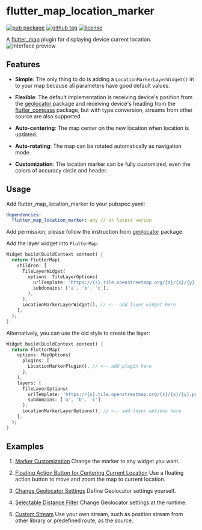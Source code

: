 # flutter_map_location_marker

[![pub package](https://img.shields.io/pub/v/flutter_map_location_marker)](https://pub.dartlang.org/packages/flutter_map_location_marker)
[![github tag](https://img.shields.io/github/v/tag/tlserver/flutter_map_location_marker?include_prereleases&sort=semver)](https://github.com/tlserver/flutter_map_location_marker)
[![license](https://img.shields.io/github/license/tlserver/flutter_map_location_marker)](https://github.com/tlserver/flutter_map_location_marker/blob/master/LICENSE)

A [flutter_map](https://pub.dev/packages/flutter_map) plugin for displaying device current location.
![Interface preview](https://github.com/tlserver/flutter_map_location_marker/raw/master/assets/interface.jpg)

## Features

* **Simple**: The only thing to do is adding a `LocationMarkerLayerWidget()` in to your map because
all parameters have good default values.

* **Flexible**: The default implementation is receiving device's position from the
[geolocator](https://pub.dev/packages/geolocator) package and receiving device's heading from the
[flutter_compass](https://pub.dev/packages/flutter_compass) package, but with type conversion,
streams from other source are also supported.

* **Auto-centering**: The map center on the new location when location is updated.

* **Auto-rotating**: The map can be rotated automatically as navigation mode.

* **Customization**: The location marker can be fully customized, even the colors of accuracy circle
and header.

## Usage

Add flutter_map_location_marker to your pubspec.yaml:

```yaml
dependencies:
  flutter_map_location_marker: any // or latest verion
```

Add permission, please follow the instruction from
[geolocator](https://pub.dev/packages/geolocator#permissions) package.

Add the layer widget into `FlutterMap`:

```dart
Widget build(BuildContext context) {
  return FlutterMap(
    children: [
      TileLayerWidget(
        options: TileLayerOptions(
          urlTemplate: 'https://{s}.tile.openstreetmap.org/{z}/{x}/{y}.png',
          subdomains: ['a', 'b', 'c'],
        ),
      ),
      LocationMarkerLayerWidget(), // <-- add layer widget here
    ],
  );
}
```

Alternatively, you can use the old style to create the layer:

```dart
Widget build(BuildContext context) {
  return FlutterMap(
    options: MapOptions(
      plugins: [
        LocationMarkerPlugin(), // <-- add plugin here
      ],
    ),
    layers: [
      TileLayerOptions(
        urlTemplate: 'https://{s}.tile.openstreetmap.org/{z}/{x}/{y}.png',
        subdomains: ['a', 'b', 'c'],
      ),
      LocationMarkerLayerOptions(), // <-- add layer options here
    ],
  );
}
```

## Examples

1. [Marker Customization](./example/lib/page/customize_marker_example.dart)
Change the marker to any widget you want.

2. [Floating Action Button for Centering Current Location](./example/lib/page/center_fab_example.dart)
Use a floating action button to move and zoom the map to current location.

3. [Change Geolocator Settings](./example/lib/page/geolocator_settings_example.dart)
Define Geolocator settings yourself.

4. [Selectable Distance Filter](./example/lib/page/selectable_distance_filter_example.dart)
Change Geolocator settings at the runtime.

5. [Custom Stream](./example/lib/page/custom_stream_example.dart)
Use your own stream, such as position stream from other library or predefined route, as the source.
